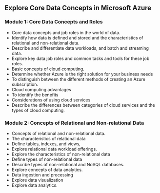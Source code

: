 ## Explore Core Data Concepts in Microsoft Azure
### Module 1: Core Data Concepts and Roles
* Core data concepts and job roles in the world of data. 
* Identify how data is defined and stored and the characteristics of relational and non-relational data.
* Describe and differentiate data workloads, and batch and streaming data. 
* Explore key data job roles and common tasks and tools for these job roles. 
* Basic concepts of cloud computing. 
* Determine whether Azure is the right solution for your business needs 
* To distinguish between the different methods of creating an Azure subscription. 
* Cloud computing advantages 
* To identify the benefits 
* Considerations of using cloud services 
* Describe the differences between categories of cloud services and the types of cloud computing. 

### Module 2: Concepts of Relational and Non-relational Data
* Concepts of relational and non-relational data. 
* The characteristics of relational data
* Define tables, indexes, and views, 
* Explore relational data workload offerings.
* Explore the characteristics of non-relational data
* Define types of non-relational data
* Describe types of non-relational and NoSQL databases. 
* Explore concepts of data analytics.
* Data ingestion and processing
* Explore data visualization
* Explore data analytics.